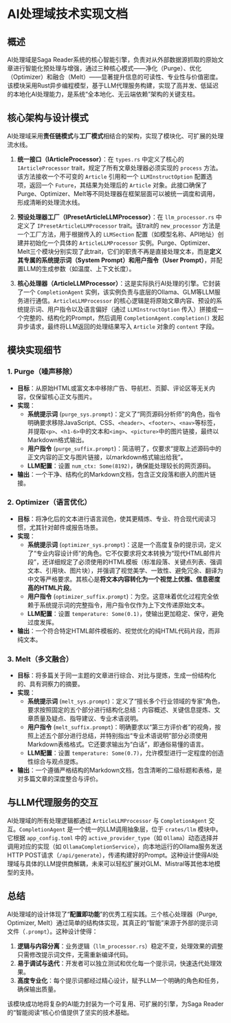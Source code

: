 # AI处理域技术实现文档

## 概述

AI处理域是Saga Reader系统的核心智能引擎，负责对从外部数据源抓取的原始文章进行智能化预处理与增强，通过三种核心模式——净化（Purge）、优化（Optimizer）和融合（Melt）——显著提升信息的可读性、专业性与价值密度。该模块采用Rust异步编程模型，基于LLM代理服务构建，实现了高并发、低延迟的本地化AI处理能力，是系统“全本地化、无云端依赖”架构的关键支柱。

## 核心架构与设计模式

AI处理域采用**责任链模式**与**工厂模式**相结合的架构，实现了模块化、可扩展的处理流水线。

1.  **统一接口（IArticleProcessor）**：在 `types.rs` 中定义了核心的 `IArticleProcessor` trait，规定了所有文章处理器必须实现的 `process` 方法。该方法接收一个不可变的 `Article` 引用和一个 `LLMInstructOption` 配置选项，返回一个 `Future`，其结果为处理后的 `Article` 对象。此接口确保了Purge、Optimizer、Melt等不同处理器在框架层面可以被统一调度和调用，形成清晰的处理流水线。

2.  **预设处理器工厂（IPresetArticleLLMProcessor）**：在 `llm_processor.rs` 中定义了 `IPresetArticleLLMProcessor` trait。该trait的 `new_processor` 方法是一个工厂方法，用于根据传入的 `LLMSection` 配置（如模型名称、API地址）创建并初始化一个具体的 `ArticleLLMProcessor` 实例。Purge、Optimizer、Melt三个模块分别实现了此trait，它们的职责不再是直接处理文本，而是**定义其专属的系统提示词（System Prompt）和用户指令（User Prompt）**，并配置LLM的生成参数（如温度、上下文长度）。

3.  **核心处理器（ArticleLLMProcessor）**：这是实际执行AI处理的引擎。它封装了一个 `CompletionAgent` 实例，该实例负责与底层的Ollama、GLM等LLM服务进行通信。`ArticleLLMProcessor` 的核心逻辑是将原始文章内容、预设的系统提示词、用户指令以及语言偏好（通过 `LLMInstructOption` 传入）拼接成一个完整的、结构化的Prompt，然后调用 `CompletionAgent.completion()` 发起异步请求，最终将LLM返回的处理结果写入 `Article` 对象的 `content` 字段。

## 模块实现细节

### 1. Purge（噪声移除）
*   **目标**：从原始HTML或富文本中移除广告、导航栏、页脚、评论区等无关内容，仅保留核心正文与图片。
*   **实现**：
    *   **系统提示词** (`purge_sys.prompt`)：定义了“网页源码分析师”的角色，指令明确要求移除JavaScript、CSS、`<header>`、`<footer>`、`<nav>`等标签，并提取`<p>`、`<h1-6>`中的文本和`<img>`、`<picture>`中的图片链接，最终以Markdown格式输出。
    *   **用户指令** (`purge_suffix.prompt`)：简洁明了，仅要求“提取上述源码中的正文内容的正文与图片链接，以markdown格式输出给我”。
    *   **LLM配置**：设置 `num_ctx: Some(8192)`，确保能处理较长的网页源码。
*   **输出**：一个干净、结构化的Markdown文档，包含正文段落和嵌入的图片链接。

### 2. Optimizer（语言优化）
*   **目标**：将净化后的文本进行语言润色，使其更精炼、专业、符合现代阅读习惯，尤其针对邮件或报告场景。
*   **实现**：
    *   **系统提示词** (`optimizer_sys.prompt`)：这是一个高度复杂的提示词，定义了“专业内容设计师”的角色。它不仅要求将文本转换为“现代HTML邮件片段”，还详细规定了必须使用的HTML模板（标准段落、关键点列表、强调文本、引用块、图片块），并强调了视觉美学、一致性、避免冗余、翻译为中文等严格要求。其核心是**将文本内容转化为一个视觉上优雅、信息密度高的HTML片段**。
    *   **用户指令** (`optimizer_suffix.prompt`)：为空。这意味着优化过程完全依赖于系统提示词的完整指令，用户指令仅作为上下文传递原始文本。
    *   **LLM配置**：设置 `temperature: Some(0.1)`，使输出更加稳定、保守，避免过度发挥。
*   **输出**：一个符合特定HTML邮件模板的、视觉优化的纯HTML代码片段，而非纯文本。

### 3. Melt（多文融合）
*   **目标**：将多篇关于同一主题的文章进行综合、对比与提炼，生成一份结构化的、具有洞察力的摘要。
*   **实现**：
    *   **系统提示词** (`melt_sys.prompt`)：定义了“擅长多个行业领域的专家”角色，要求按照固定的五个部分进行结构化总结：内容概述、关键信息提炼、文章质量及疑点、指导建议、专业术语说明。
    *   **用户指令** (`melt_suffix.prompt`)：明确要求以“第三方评价者”的视角，按照上述五个部分进行总结，并特别指出“专业术语说明”部分必须使用Markdown表格格式。它还要求输出为“白话”，即通俗易懂的语言。
    *   **LLM配置**：设置 `temperature: Some(0.7)`，允许模型进行一定程度的创造性综合与观点提炼。
*   **输出**：一个遵循严格结构的Markdown文档，包含清晰的二级标题和表格，是对多篇文章的深度整合与评价。

## 与LLM代理服务的交互

AI处理域的所有处理逻辑都通过 `ArticleLLMProcessor` 与 `CompletionAgent` 交互。`CompletionAgent` 是一个统一的LLM调用抽象层，位于 `crates/llm` 模块中。它根据 `app_config.toml` 中的 `active_provider_type`（如 `Ollama`）动态选择并调用对应的实现（如 `OllamaCompletionService`），向本地运行的Ollama服务发送HTTP POST请求（`/api/generate`），传递构建好的Prompt。这种设计使得AI处理域与具体的LLM提供商解耦，未来可以轻松扩展对GLM、Mistral等其他本地模型的支持。

## 总结

AI处理域的设计体现了“**配置即功能**”的优秀工程实践。三个核心处理器（Purge, Optimizer, Melt）通过简单的结构体实现，其真正的“智能”来源于外部的提示词文件（`.prompt`）。这种设计使得：

1.  **逻辑与内容分离**：业务逻辑（`llm_processor.rs`）稳定不变，处理效果的调整只需修改提示词文件，无需重新编译代码。
2.  **易于调试与迭代**：开发者可以独立测试和优化每一个提示词，快速迭代处理效果。
3.  **高度专业化**：每个提示词都经过精心设计，赋予LLM一个明确的角色和任务，确保输出质量。

该模块成功地将复杂的AI能力封装为一个可复用、可扩展的引擎，为Saga Reader的“智能阅读”核心价值提供了坚实的技术基础。